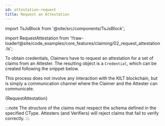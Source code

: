 ```yaml
---
id: attestation-request
title: Request an Attestation
---
```

import TsJsBlock from '@site/src/components/TsJsBlock';

import RequestAttestation from '!!raw-loader!@site/code_examples/core_features/claiming/02_request_attestation.ts';

To obtain credentials, Claimers have to request an attestation for a set of claims from an Attester.
The resulting object is a `Credential`, which can be created following the snippet below.

This process does not involve any interaction with the KILT blockchain, but is simply a communication channel where the Claimer and the Attester can communicate.

<TsJsBlock>
  {RequestAttestation}
</TsJsBlock>

:::note
The structure of the claims must respect the schema defined in the specified CType.
Attesters (and Verifiers) will reject claims that fail to verify correctly.
:::
